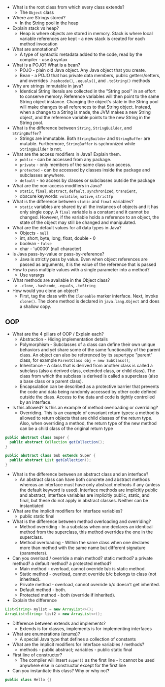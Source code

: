 * What is the root class from which every class extends?
  * The `Object` class
* Where are Strings stored?
  * In the String pool in the heap
* Explain stack vs heap?
  * Heap is where objects are stored in memory. Stack is where local variable references are kept - a new stack is created for each method invocation
* What are annotations?
  * A type of syntactic metadata added to the code, read by the compiler - use `@` syntax
* What is a POJO? What is a bean?
  * POJO - plain old Java object. Any Java object that you create.
  * Bean - a POJO that has private data members, public getters/setters, and overrides `.hashcode()`, `.equals()`, and `.toString()` methods
* Why are strings immutable in java?
  * Identical String literals are collected in the "String pool" in an effort to conserve memory. Reference variables will then point to the same String object instance. Changing the object's state in the String pool will make changes to all references to that String object. Instead, when a change to a String is made, the JVM makes a new String object, and the reference variable points to the new String in the String pool.
* What is the difference between `String`, `StringBuilder`, and `StringBuffer`?
  * Strings are immutable.  Both `StringBuilder` and `StringBuffer` are mutable.  Furthermore, `StringBuffer` is sychronized while `StringBuilder` is not.
* What are the access modifiers in Java? Explain them.
  * `public`  - can be accessed from any package.
  * `private` - only members of the same class can access.
  * `protected` - can be accessed by classes inside the package and subclasses anywhere.
  * `default` - no access by classes or subclasses outside the package
* What are the non-access modifiers in Java?
  * `static`, `final`, `abstract`, `default`, `synchronized`, `transient`, 
  * obscure keywords: `volatile`, `native`, `strictfp`
* What is the difference between `static` and `final` variables?
  * `static` variables are shared by all the instances of objects and it has only single copy. A `final` variable is a constant and it cannot be changed. However, if the variable holds a reference to an object, the state of the object may still be changed and manipulated.
* What are the default values for all data types in Java?
  * Objects - `null`
  * int, short, byte, long, float, double - 0
  * boolean - `false`
  * char - 'u0000' (null character)
* Is Java pass-by-value or pass-by-reference?
  * Java is strictly pass by value. Even when object references are passed as arguments, it is the value of the reference that is passed
* How to pass multiple values with a single parameter into a method?
  * Use varargs
* What methods are available in the Object class?
  * `.clone`, `.hashcode`, `.equals`, `.toString`
* How would you clone an object?
  * First, tag the class with the `Cloneable` marker interface. Next, invoke `clone()`. The clone method is declared in `java.lang.Object` and does a shallow copy.
## OOP
* What are the 4 pillars of OOP / Explain each?
  * Abstraction - Hiding implementation details
  * Polymorphism - Subclasses of a class can define their own unique behaviors and yet share some of the same functionality of the parent class. An object can also be referenced by its supertype "parent" class, for example `ParentClass obj = new SubClass()`;
  * Inheritance - A class that is derived from another class is called a subclass (also a derived class, extended class, or child class). The class from which the subclass is derived is called a superclass (also a base class or a parent class).
  * Encapsulation can be described as a protective barrier that prevents the code and data being randomly accessed by other code defined outside the class. Access to the data and code is tightly controlled by an interface.
* Is this allowed? Is this an example of method overloading or overriding?
  * Overriding. This is an example of covariant return types: a method is allowed to return objects that are child classes of the return type. Also, when overriding a method, the return type of the new method can be a child class of the original return type
```java
public abstract class Super {
  public abstract Collection getCollection();
}

public abstract class Sub extends Super {
  public abstract List getCollection();
}
```
* What is the difference between an abstract class and an interface?
  * An abstract class can have both concrete and abstract methods whereas an interface must have only abstract methods if any (unless the default keyword is used). Interface methods are implicitly public and abstract, interface variables are implicitly public, static, and final, but these do not apply in abstract classes. Neither can be instantiated
* What are the implicit modifiers for interface variables?
  * public static final
* What is the difference between method overloading and overriding?
  * Method overriding - In a subclass when one declares an identical method from the superclass, this method overrides the one in the superclass.
  * Method overloading - Within the same class when one declares more than method with the same name but different signature (parameters).
* Can you overload / override a main method? static method? a private method? a default method? a protected method?
  * Main method - overload, cannot override b/c is static method.
  * Static method - overload, cannot override b/c belongs to class (not inherited).
  * Private method - overload, cannot override b/c doesn't get inherited.
  * Default method - both.
  * Protected method - both (override if inherited). 
*  Explain the difference
```java
List<String> mylist = new ArrayList<>();
ArrayList<String> list2 = new ArrayList<>();
```
* Difference between extends and implements?
  * Extends is for classes, implements is for implementing interfaces
* What are enumerations (enums)?
  * A special Java type that defines a collection of constants
* What are the implicit modifiers for interface variables / methods?
  * methods - public abstract; variables - public static final
* First line of constructor?
  * The compiler will insert `super()` as the first line - it cannot be used anywhere else in constructor except for the first line
* Can you instantiate this class? Why or why not?
```java
public class Hello {}
```
